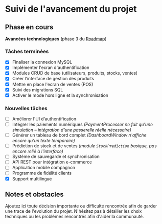 # Suivi de l'avancement du projet

## Phase en cours
**Avancées technologiques** (phase 3 du [Roadmap](CAHIER_DE_CHARGE.md))

### Tâches terminées
- [x] Finaliser la connexion MySQL
- [x] Implémenter l\'ecran d\'authentification
- [x] Modules CRUD de base (utilisateurs, produits, stocks, ventes)
- [x] Créer l\'interface de gestion des produits
- [x] Mettre en place l\'ecran de ventes (POS)
- [x] Suivi des migrations SQL
- [x] Activer le mode hors ligne et la synchronisation

### Nouvelles tâches
- [ ] Améliorer l\'UI d\'authentification
- [ ] Intégrer les paiements numériques *(PaymentProcessor ne fait qu\'une simulation – intégration d\'une passerelle réelle nécessaire)*
- [ ] Générer un tableau de bord complet *(DashboardWindow n\'affiche encore qu\'un texte temporaire)*
- [ ] Prédiction de stock et de ventes *(module `StockPrediction` basique, pas encore relié à l\'interface)*
- [ ] Système de sauvegarde et synchronisation
- [ ] API REST pour intégration e-commerce
- [ ] Application mobile compagnon
- [ ] Programme de fidélité clients
- [x] Support multilingue

## Notes et obstacles
Ajoutez ici toute décision importante ou difficulté rencontrée afin de garder une trace de l\'evolution du projet.
N'hésitez pas à détailler les choix techniques ou les problèmes rencontrés afin d'aider la communauté.
